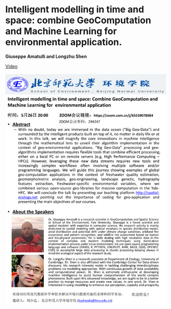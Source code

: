 
# Intelligent modelling in time and space: combine GeoComputation and Machine Learning for  environmental application.

**Giuseppe Amatulli and Longzhu Shen**

[Video](https://youtu.be/MYV_bwFj0uw)

![title](./intelligent_modelling.png)


